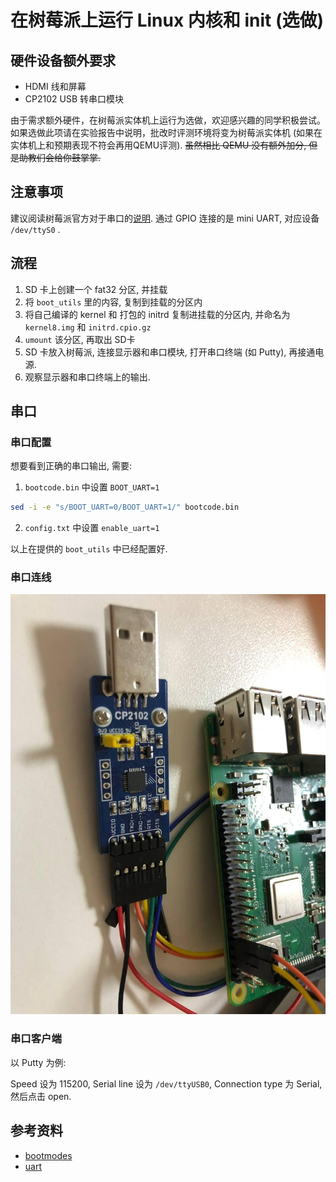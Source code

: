 # 在树莓派上运行 Linux 内核和 init (选做)

## 硬件设备额外要求

- HDMI 线和屏幕
- CP2102 USB 转串口模块

由于需求额外硬件，在树莓派实体机上运行为选做，欢迎感兴趣的同学积极尝试。如果选做此项请在实验报告中说明，批改时评测环境将变为树莓派实体机 (如果在实体机上和预期表现不符会再用QEMU评测). <del>虽然相比 QEMU 没有额外加分, 但是助教们会给你鼓掌掌.</del>

## 注意事项

建议阅读树莓派官方对于串口的[说明](https://www.raspberrypi.org/documentation/configuration/uart.md). 通过 GPIO 连接的是 mini UART, 对应设备 `/dev/ttyS0` .

## 流程

1. SD 卡上创建一个 fat32 分区, 并挂载
2. 将 `boot_utils` 里的内容, 复制到挂载的分区内
3. 将自己编译的 kernel 和 打包的 initrd 复制进挂载的分区内, 并命名为 `kernel8.img` 和 `initrd.cpio.gz`
4. `umount` 该分区, 再取出 SD卡
5. SD 卡放入树莓派, 连接显示器和串口模块, 打开串口终端 (如 Putty), 再接通电源.
6. 观察显示器和串口终端上的输出.

## 串口

### 串口配置

想要看到正确的串口输出, 需要:

1. `bootcode.bin` 中设置 `BOOT_UART=1` 
```bash
sed -i -e "s/BOOT_UART=0/BOOT_UART=1/" bootcode.bin
```

2. `config.txt` 中设置 `enable_uart=1` 

以上在提供的 `boot_utils` 中已经配置好.

### 串口连线

![uart](assets/../../assets/uart.jpg)

### 串口客户端

以 Putty 为例:

Speed 设为 115200, Serial line 设为 `/dev/ttyUSB0`, Connection type 为 Serial, 然后点击 open.

## 参考资料

- [bootmodes](https://www.raspberrypi.org/documentation/hardware/raspberrypi/bootmodes/README.md)
- [uart](https://www.raspberrypi.org/documentation/configuration/uart.md)